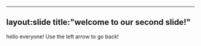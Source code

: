 ---
 layout:slide 
 title:"welcome to our second slide!"
 ---
hello everyone!
 Use the left arrow to go back!
 



